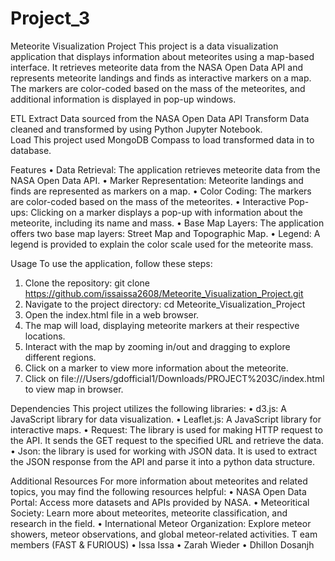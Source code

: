 # Project_3

Meteorite Visualization Project
This project is a data visualization application that displays information about meteorites using a map-based interface. It retrieves meteorite data from the NASA Open Data API and represents meteorite landings and finds as interactive markers on a map. The markers are color-coded based on the mass of the meteorites, and additional information is displayed in pop-up windows.
  
ETL
Extract
Data sourced from the NASA Open Data API
Transform
Data cleaned and transformed by using Python Jupyter Notebook.  
Load
This project used MongoDB Compass to load transformed data in to database. 

Features
•	Data Retrieval: The application retrieves meteorite data from the NASA Open Data API.
•	Marker Representation: Meteorite landings and finds are represented as markers on a map.
•	Color Coding: The markers are color-coded based on the mass of the meteorites.
•	Interactive Pop-ups: Clicking on a marker displays a pop-up with information about the meteorite, including its name and mass.
•	Base Map Layers: The application offers two base map layers: Street Map and Topographic Map.
•	Legend: A legend is provided to explain the color scale used for the meteorite mass.

Usage
To use the application, follow these steps:
1.	Clone the repository: git clone https://github.com/issaissa2608/Meteorite_Visualization_Project.git 
2.	Navigate to the project directory: cd Meteorite_Visualization_Project
3.	Open the index.html file in a web browser. 
4.	The map will load, displaying meteorite markers at their respective locations.
5.	Interact with the map by zooming in/out and dragging to explore different regions.
6.	Click on a marker to view more information about the meteorite.
7.	Click on file:///Users/gdofficial1/Downloads/PROJECT%203C/index.html to view map in browser.

Dependencies
This project utilizes the following libraries:
•	d3.js: A JavaScript library for data visualization.
•	Leaflet.js: A JavaScript library for interactive maps.
•	Request: The library is used for making HTTP request to the API. It sends the GET request to the specified URL and retrieve the data.
•	Json: the library is used for working with JSON data. It is used to extract the JSON response from the API and parse it into a python data structure.

Additional Resources
For more information about meteorites and related topics, you may find the following resources helpful:
•	NASA Open Data Portal: Access more datasets and APIs provided by NASA.
•	Meteoritical Society: Learn more about meteorites, meteorite classification, and research in the field.
•	International Meteor Organization: Explore meteor showers, meteor observations, and global meteor-related activities.
T
eam members (FAST & FURIOUS)
•	Issa Issa
•	Zarah Wieder
•	Dhillon Dosanjh



